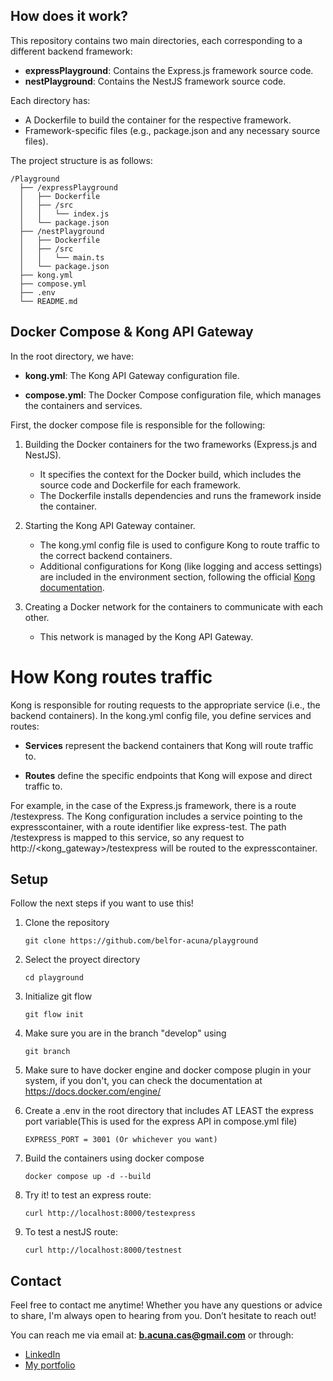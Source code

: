 ## How does it work?
This repository contains two main directories, each corresponding to a different backend framework:

- **expressPlayground**: Contains the Express.js framework source code.
- **nestPlayground**: Contains the NestJS framework source code.

Each directory has:

- A Dockerfile to build the container for the respective framework.
- Framework-specific files (e.g., package.json and any necessary source files).

The project structure is as follows:
```
/Playground
  ├── /expressPlayground
  │   ├── Dockerfile
  │   ├── /src
  │   │   └── index.js
  │   └── package.json
  ├── /nestPlayground
  │   ├── Dockerfile
  │   ├── /src
  │   │   └── main.ts
  │   └── package.json
  ├── kong.yml
  ├── compose.yml
  ├── .env
  └── README.md

```
## Docker Compose & Kong API Gateway
In the root directory, we have:

- **kong.yml**: The Kong API Gateway configuration file.

- **compose.yml**: The Docker Compose configuration file, which manages the containers and services.

First, the docker compose file is responsible for the following:

1. Building the Docker containers for the two frameworks (Express.js and NestJS).

    - It specifies the context for the Docker build, which includes the source code and Dockerfile for each framework.
    - The Dockerfile installs dependencies and runs the framework inside the container.

2. Starting the Kong API Gateway container.

    - The kong.yml config file is used to configure Kong to route traffic to the correct backend containers.
    - Additional configurations for Kong (like logging and access settings) are included in the environment section, following the official [Kong documentation](https://docs.konghq.com/gateway/latest/get-started/).

3. Creating a Docker network for the containers to communicate with each other.

    - This network is managed by the Kong API Gateway.

# How Kong routes traffic
Kong is responsible for routing requests to the appropriate service (i.e., the backend containers). In the kong.yml config file, you define services and routes:

- **Services** represent the backend containers that Kong will route traffic to.

- **Routes**  define the specific endpoints that Kong will expose and direct traffic to.

For example, in the case of the Express.js framework, there is a route /testexpress. The Kong configuration includes a service pointing to the expresscontainer, with a route identifier like express-test. The path /testexpress is mapped to this service, so any request to http://<kong_gateway>/testexpress will be routed to the expresscontainer.


## Setup

Follow the next steps if you want to use this!

1. Clone the repository
    ```
    git clone https://github.com/belfor-acuna/playground
    ```
2. Select the proyect directory
    ```
    cd playground
    ```
3. Initialize git flow
    ```
    git flow init
    ```
4. Make sure you are in the branch "develop" using
    ```
    git branch
    ```
5. Make sure to have docker engine and docker compose plugin in your system, if you don't, you can check the documentation at https://docs.docker.com/engine/

6. Create a .env in the root directory that includes AT LEAST the express port variable(This is used for the express API in compose.yml file)
    ```
    EXPRESS_PORT = 3001 (Or whichever you want)
    ```
7. Build the containers using docker compose
    ```
    docker compose up -d --build
    ```
8. Try it! to test an express route:
    ```
    curl http://localhost:8000/testexpress
    ```
9. To test a nestJS route:
    ```
    curl http://localhost:8000/testnest
    ```

## Contact

Feel free to contact me anytime! Whether you have any questions or advice to share, I'm always open to hearing from you. Don’t hesitate to reach out!

You can reach me via email at: **b.acuna.cas@gmail.com** or through:  
- [LinkedIn](https://www.linkedin.com/in/belfor-acuna)
- [My portfolio](https://belfor-acuna-portfolio.onrender.com)
